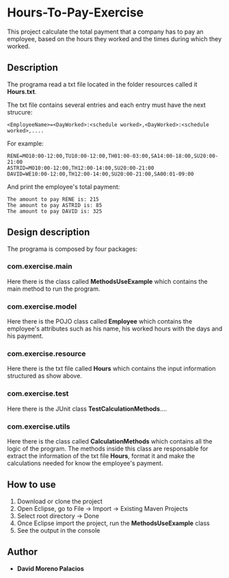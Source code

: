# Hours-To-Pay-Exercise
This project calculate the total payment that a company has to pay an employee, based on the hours they worked and the times during which they worked. 
## Description
The programa read a txt file located in the folder resources called it **Hours.txt**.

The txt file contains several entries and each entry must have the next strucure:
```
<EmployeeName>=<DayWorked>:<schedule worked>,<DayWorked>:<schedule worked>,....
```
For example:
```
RENE=MO10:00-12:00,TU10:00-12:00,TH01:00-03:00,SA14:00-18:00,SU20:00-21:00
ASTRID=MO10:00-12:00,TH12:00-14:00,SU20:00-21:00
DAVID=WE10:00-12:00,TH12:00-14:00,SU20:00-21:00,SA00:01-09:00
```
And print the employee's total payment: 
```
The amount to pay RENE is: 215
The amount to pay ASTRID is: 85
The amount to pay DAVID is: 325
```
## Design description
The programa is composed by four packages:
### com.exercise.main
Here there is the class called **MethodsUseExample** which contains the main method to run the program.
### com.exercise.model
Here there is the POJO class called **Employee** which contains the employee's attributes such as his name, his worked hours with the days and his payment.
### com.exercise.resource
Here there is the txt file called **Hours** which contains the input information structured as show above. 
### com.exercise.test
Here there is the JUnit class **TestCalculationMethods**....
### com.exercise.utils
Here there is the class called **CalculationMethods** which contains all the logic of the program. The methods inside this class are responsable for extract the information of the txt file **Hours**, format it and make the calculations needed for know the employee's payment.


## How to use
1. Download or clone the project 
2. Open Eclipse, go to File -> Import -> Existing Maven Projects
3. Select root directory -> Done
4. Once Eclipse import the project, run the **MethodsUseExample** class
5. See the output in the console

## Author
* **David Moreno Palacios**
